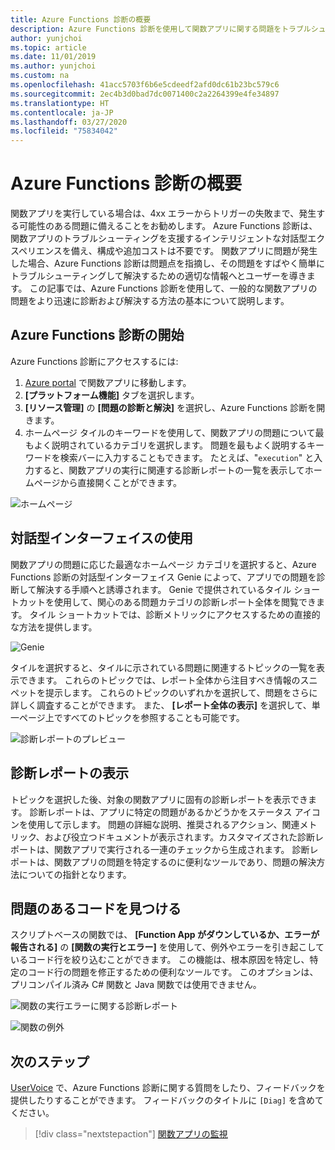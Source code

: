 ```yaml
---
title: Azure Functions 診断の概要
description: Azure Functions 診断を使用して関数アプリに関する問題をトラブルシューティングする方法について説明します。
author: yunjchoi
ms.topic: article
ms.date: 11/01/2019
ms.author: yunjchoi
ms.custom: na
ms.openlocfilehash: 41acc5703f6b6e5cdeedf2afd0dc61b23bc579c6
ms.sourcegitcommit: 2ec4b3d0bad7dc0071400c2a2264399e4fe34897
ms.translationtype: HT
ms.contentlocale: ja-JP
ms.lasthandoff: 03/27/2020
ms.locfileid: "75834042"
---
```

# <a name="azure-functions-diagnostics-overview"></a>Azure Functions 診断の概要

関数アプリを実行している場合は、4xx エラーからトリガーの失敗まで、発生する可能性のある問題に備えることをお勧めします。 Azure Functions 診断は、関数アプリのトラブルシューティングを支援するインテリジェントな対話型エクスペリエンスを備え、構成や追加コストは不要です。 関数アプリに問題が発生した場合、Azure Functions 診断は問題点を指摘し、その問題をすばやく簡単にトラブルシューティングして解決するための適切な情報へとユーザーを導きます。 この記事では、Azure Functions 診断を使用して、一般的な関数アプリの問題をより迅速に診断および解決する方法の基本について説明します。

## <a name="start-azure-functions-diagnostics"></a>Azure Functions 診断の開始

Azure Functions 診断にアクセスするには:

1. [Azure portal](https://portal.azure.com) で関数アプリに移動します。
2. **[プラットフォーム機能]** タブを選択します。
3. **[リソース管理]** の **[問題の診断と解決]** を選択し、Azure Functions 診断を開きます。
4. ホームページ タイルのキーワードを使用して、関数アプリの問題について最もよく説明されているカテゴリを選択します。 問題を最もよく説明するキーワードを検索バーに入力することもできます。 たとえば、"`execution`" と入力すると、関数アプリの実行に関連する診断レポートの一覧を表示してホームページから直接開くことができます。

![ホームページ](./media/functions-diagnostics/homepage.png)

## <a name="use-the-interactive-interface"></a>対話型インターフェイスの使用

関数アプリの問題に応じた最適なホームページ カテゴリを選択すると、Azure Functions 診断の対話型インターフェイス Genie によって、アプリでの問題を診断して解決する手順へと誘導されます。 Genie で提供されているタイル ショートカットを使用して、関心のある問題カテゴリの診断レポート全体を閲覧できます。 タイル ショートカットでは、診断メトリックにアクセスするための直接的な方法を提供します。

![Genie](./media/functions-diagnostics/genie.png)

タイルを選択すると、タイルに示されている問題に関連するトピックの一覧を表示できます。 これらのトピックでは、レポート全体から注目すべき情報のスニペットを提示します。 これらのトピックのいずれかを選択して、問題をさらに詳しく調査することができます。 また、 **[レポート全体の表示]** を選択して、単一ページ上ですべてのトピックを参照することも可能です。

![診断レポートのプレビュー](./media/functions-diagnostics/preview-of-diagnostic-report.png)

## <a name="view-a-diagnostic-report"></a>診断レポートの表示

トピックを選択した後、対象の関数アプリに固有の診断レポートを表示できます。 診断レポートは、アプリに特定の問題があるかどうかをステータス アイコンを使用して示します。 問題の詳細な説明、推奨されるアクション、関連メトリック、および役立つドキュメントが表示されます。カスタマイズされた診断レポートは、関数アプリで実行される一連のチェックから生成されます。 診断レポートは、関数アプリの問題を特定するのに便利なツールであり、問題の解決方法についての指針となります。

## <a name="find-the-problem-code"></a>問題のあるコードを見つける

スクリプトベースの関数では、 **[Function App がダウンしているか、エラーが報告される]** の **[関数の実行とエラー]** を使用して、例外やエラーを引き起こしているコード行を絞り込むことができます。 この機能は、根本原因を特定し、特定のコード行の問題を修正するための便利なツールです。 このオプションは、プリコンパイル済み C# 関数と Java 関数では使用できません。

![関数の実行エラーに関する診断レポート](./media/functions-diagnostics/diagnostic-report-on-function-execution-errors.png)

![関数の例外](./media/functions-diagnostics/function-exception.png)

## <a name="next-steps"></a>次のステップ

[UserVoice](https://feedback.azure.com/forums/355860-azure-functions) で、Azure Functions 診断に関する質問をしたり、フィードバックを提供したりすることができます。 フィードバックのタイトルに `[Diag]` を含めてください。

> [!div class="nextstepaction"]
> [関数アプリの監視](functions-monitoring.md)
